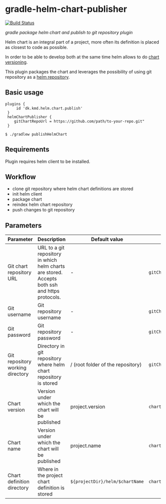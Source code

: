 # gradle-helm-chart-publisher
[![Build Status](https://travis-ci.org/r-d-kmd/gradle-helm-chart-publisher.svg?branch=main)](https://travis-ci.org/r-d-kmd/gradle-helm-chart-publisher)

_gradle package helm chart and publish to git repository plugin_ 

Helm chart is an integral part of a project, more often its definition is placed as closest to code as possible. 

In order to be able to develop both at the same time helm allows to do [chart versioning](https://v2.helm.sh/docs/developing_charts/#charts-and-versioning).

This plugin packages the chart and leverages the possibility of using git repository as a [helm repository](https://helm.sh/docs/topics/chart_repository/). 

## Basic usage

```
plugins {
     id 'dk.kmd.helm.chart.publish'
 }
 helmChartPublisher {
    gitChartRepoUrl = https://github.com/path/to-your-repo.git"
 }
```

```
$ ./gradlew publishHelmChart
```

## Requirements


Plugin requires helm client to be installed.

## Workflow

- clone git repository where helm chart definitions are stored
- init helm client
- package chart
- reindex helm chart repository
- push changes to git repository 

## Parameters


Parameter | Description | Default value |  Flag | Environment variable | build.gradle property 
--------- | ----------- | ------------- | ----- | -------------------- | ---------------------
Git chart repository URL | URL to a git repository in which helm charts are stored. Accepts both ssh and https protocols. | - | `gitChartRepo.url` | - | `helmChartPublisher.gitChartRepoUrl`
Git username | Git repository username | - | `gitChartRepo.username` | `HELM_CHART_PUBLISH_GIT_REPO_USERNAME` | `helmChartPublisher.gitUsername`
Git password | Git repository password | - | `gitChartRepo.password` | `HELM_CHART_PUBLISH_GIT_REPO_PASSWORD` | -
Git repository working directory | Directory in git repository where helm chart repository is stored | / (root folder of the repository) | `gitChartRepo.workDir` | - | `helmChartPublisher.gitChartRepoWorkDir`
Chart version | Version under which the chart will be published | project.version |  `chart.version` | - | -
Chart name | Version under which the chart will be published | project.name |  `chart.name` | - | `helmChartPublisher.chartName`
Chart definition directory | Where in the project chart definition is stored | `${projectDir}/helm/$chartName` | `chartDefinition.dir` | - | `helmChartPublisher.chartDefinitionDir`
